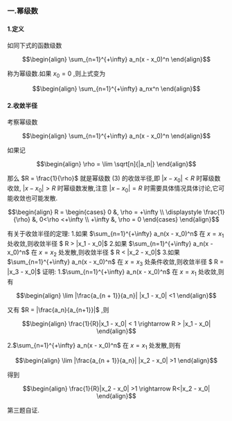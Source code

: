 ### 一.幂级数
#### 1.定义
如同下式的函数级数

$$\begin{align}
    \sum_{n=1}^{+\infty} a_n(x - x_0)^n
\end{align}$$

称为幂级数.如果 $x_0 = 0$ ,则上式变为

$$\begin{align}
    \sum_{n=1}^{+\infty} a_nx^n
\end{align}$$

#### 2.收敛半径
考察幂级数 

$$\begin{align}
    \sum_{n=1}^{+\infty} a_n(x - x_0)^n
\end{align}$$

如果记

$$\begin{align}
    \rho =   \lim \sqrt[n]{|a_n|}
\end{align}$$

那么 $R = \frac{1}{\rho}$ 就是幂级数 $(3)$ 的收敛半径,即 $|x - x_0|<R$ 时幂级数收敛, $|x - x_0| >R$ 时幂级数发散,注意 $|x - x_0| = R$ 时需要具体情况具体讨论,它可能收敛也可能发散.

$$\begin{align}
    R = \begin{cases}
        0 &, \rho = +\infty \\
        \displaystyle \frac{1}{\rho} &, 0<\rho <+\infty \\
        +\infty &, \rho = 0
    \end{cases}
\end{align}$$


有关于收敛半径的定理:
1.如果 $\sum_{n=1}^{+\infty} a_n(x - x_0)^n$ 在 $x = x_1$ 处收敛,则收敛半径 $ R > |x_1 - x_0|$
2.如果 $\sum_{n=1}^{+\infty} a_n(x - x_0)^n$ 在 $x = x_2$ 处发散,则收敛半径 $ R < |x_2 - x_0|$
3.如果 $\sum_{n=1}^{+\infty} a_n(x - x_0)^n$ 在 $x = x_3$ 处条件收敛,则收敛半径 $ R = |x_3 - x_0|$
证明:
1.$\sum_{n=1}^{+\infty} a_n(x - x_0)^n$ 在 $x = x_1$ 处收敛,则有

$$\begin{align}
    \lim |\frac{a_{n + 1}}{a_n}| |x_1 - x_0| <1
\end{align}$$

又有 $R = |\frac{a_n}{a_{n+1}}|$ ,则

$$\begin{align}
    \frac{1}{R}|x_1 - x_0| < 1 \rightarrow R > |x_1 - x_0|
\end{align}$$

2.$\sum_{n=1}^{+\infty} a_n(x - x_0)^n$ 在 $x = x_1$ 处发散,则有

$$\begin{align}
    \lim |\frac{a_{n + 1}}{a_n}| |x_2 - x_0| >1
\end{align}$$

得到

$$\begin{align}
    \frac{1}{R}|x_2 - x_0| >1 \rightarrow R<|x_2 - x_0| 
\end{align}$$

第三题自证.